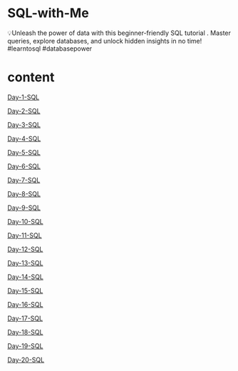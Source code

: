 # SQL-with-Me
💡Unleash the power of data with this beginner-friendly SQL tutorial . Master queries, explore databases, and unlock hidden insights in no time!  #learntosql #databasepower


# content

<a href="Day-1-SQL"/>Day-1-SQL

<a href="Day-2-SQL"/>Day-2-SQL

<a href="Day-3-SQL"/>Day-3-SQL

<a href="Day-4-SQL"/>Day-4-SQL

<a href="Day-5-SQL"/>Day-5-SQL

<a href="Day-6-SQL"/>Day-6-SQL

<a href="Day-7-SQL"/>Day-7-SQL

<a href="Day-8-SQL"/>Day-8-SQL

<a href="Day-9-SQL"/>Day-9-SQL

<a href="Day-10-SQL"/>Day-10-SQL

<a href="Day-11-SQL"/>Day-11-SQL

<a href="Day-12-SQL"/>Day-12-SQL

<a href="Day-13-SQL"/>Day-13-SQL

<a href="Day-14-SQL"/>Day-14-SQL

<a href="Day-15-SQL"/>Day-15-SQL

<a href="Day-16-SQL"/>Day-16-SQL

<a href="Day-17-SQL"/>Day-17-SQL

<a href="Day-18-SQL"/>Day-18-SQL

<a href="Day-19-SQL"/>Day-19-SQL

<a href="Day-20-SQL"/>Day-20-SQL
